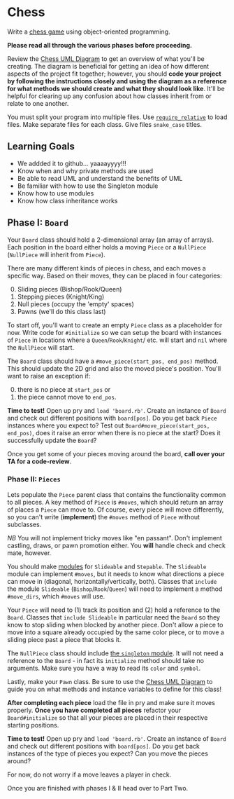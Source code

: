 # Chess

Write a [chess game][wiki-chess] using object-oriented programming.

**Please read all through the various phases before proceeding.**

Review the [Chess UML Diagram][chess-uml] to get an overview of what you'll be
creating. The diagram is beneficial for getting an idea of how different aspects
of the project fit together; however, you should **code your project by
following the instructions closely and using the diagram as a reference for what
methods we should create and what they should look like**. It'll be helpful for
clearing up any confusion about how classes inherit from or relate to one
another.

You must split your program into multiple files. Use
[`require_relative`][require_relative] to load files. Make separate files for
each class. Give files `snake_case` titles.

[wiki-chess]: https://en.wikipedia.org/wiki/Rules_of_chess
[chess-uml]: https://assets.aaonline.io/fullstack/ruby/assets/Chess_Diagram.png
[require_relative]:
  http://www.ruby-doc.org/core-2.1.2/Kernel.html#method-i-require_relative
[minesweeper]: minesweeper

## Learning Goals
- We addded it to github... yaaaayyyy!!! 
- Know when and why private methods are used
- Be able to read UML and understand the benefits of UML
- Be familiar with how to use the Singleton module
- Know how to use modules
- Know how class inheritance works

## Phase I: `Board`

Your `Board` class should hold a 2-dimensional array (an array of arrays). Each
position in the board either holds a moving `Piece` or a `NullPiece`
(`NullPiece` will inherit from `Piece`).

There are many different kinds of pieces in chess, and each moves a specific
way. Based on their moves, they can be placed in four categories:

0. Sliding pieces (Bishop/Rook/Queen)
1. Stepping pieces (Knight/King)
1. Null pieces (occupy the 'empty' spaces)
1. Pawns (we'll do this class last)

To start off, you'll want to create an empty `Piece` class as a placeholder for
now. Write code for `#initialize` so we can setup the board with instances of
`Piece` in locations where a `Queen`/`Rook`/`Knight`/ etc. will start and `nil`
where the `NullPiece` will start.

The `Board` class should have a `#move_piece(start_pos, end_pos)` method. This
should update the 2D grid and also the moved piece's position. You'll want to
raise an exception if:

0. there is no piece at `start_pos` or
1. the piece cannot move to `end_pos`.

**Time to test!** Open up pry and `load 'board.rb'`. Create an instance of
`Board` and check out different positions with `board[pos]`. Do you get back
`Piece` instances where you expect to? Test out
`Board#move_piece(start_pos, end_pos)`, does it raise an error when there is no
piece at the start? Does it successfully update the `Board`?

Once you get some of your pieces moving around the board, **call over your TA
for a code-review**.

### Phase II: `Pieces`

Lets populate the `Piece` parent class that contains the functionality common to
all pieces. A key method of `Piece` is `#moves`, which should return an array of
places a `Piece` can move to. Of course, every piece will move differently, so
you can't write (**implement**) the `#moves` method of `Piece` without
subclasses.

_NB_ You will not implement tricky moves like "en passant". Don't implement
castling, draws, or pawn promotion either. You **will** handle check and check
mate, however.

You should make [modules][modules] for `Slideable` and `Stepable`. The
`Slideable` module can implement `#moves`, but it needs to know what directions
a piece can move in (diagonal, horizontally/vertically, both). Classes that
`include` the module `Slideable` (`Bishop`/`Rook`/`Queen`) will need to
implement a method `#move_dirs`, which `#moves` will use.

Your `Piece` will need to (1) track its position and (2) hold a reference to the
`Board`. Classes that `include Slideable` in particular need the `Board` so they
know to stop sliding when blocked by another piece. Don't allow a piece to move
into a square already occupied by the same color piece, or to move a sliding
piece past a piece that blocks it.

The `NullPiece` class should include [the `singleton` module][singleton]. It
will not need a reference to the `Board` - in fact its `initialize` method
should take no arguments. Make sure you have a way to read its `color` and
`symbol`.

Lastly, make your `Pawn` class. Be sure to use the [Chess UML
Diagram][chess-uml] to guide you on what methods and instance variables to
define for this class!

**After completing each piece** load the file in pry and make sure it moves
properly. **Once you have completed all pieces** refactor your
`Board#initialize` so that all your pieces are placed in their respective
starting positions.

**Time to test!** Open up pry and `load 'board.rb'`. Create an instance of
`Board` and check out different positions with `board[pos]`. Do you get back
instances of the type of pieces you expect? Can you move the pieces around?

For now, do not worry if a move leaves a player in check.

Once you are finished with phases I & II head over to Part Two.

[modules]: modules
[singleton]: https://ruby-doc.org/stdlib-2.5.1/libdoc/singleton/rdoc/Singleton.html